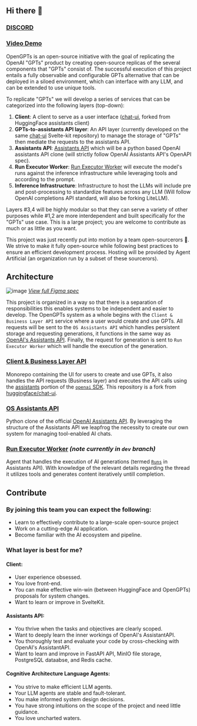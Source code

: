 ## Hi there 👋
### [DISCORD](https://discord.com/invite/K9hSNTTB)
### [Video Demo](https://youtu.be/yPdIEKb3jWc)

OpenGPTs is an open-source initiative with the goal of replicating the OpenAI "GPTs" product by creating open-source replicas of the several components that "GPTs" consist of. The successful execution of this project entails a fully observable and configurable GPTs alternative that can be deployed in a siloed environment, which can interface with any LLM, and can be extended to use unique tools.

To replicate "GPTs" we will develop a series of services that can be categorized into the following layers (top-down):

1. **Client**: A client to serve as a user interface ([chat-ui](https://github.com/OpenGPTs-platform/chat-ui), forked from HuggingFace assistants client)
2. **GPTs-to-assistants API layer**: An API layer (currently developed on the same [chat-ui](https://github.com/OpenGPTs-platform/chat-ui) Svelte-kit repository) to manage the storage of "GPTs" then mediate the requests to the assistants API.
3. **Assistants API**: [Assistants API](https://github.com/OpenGPTs-platform/assistants-api) which will be a python based OpenAI assistants API clone (will strictly follow OpenAI Assistants API's OpenAPI spec).
4. **Run Executor Worker**: [Run Executor Worker](https://github.com/OpenGPTs-platform/HexAmerous) will execute the model's runs against the inference infrastructure while leveraging tools and according to the prompt. 
5. **Inference Infrastructure**: Infrastructure to host the LLMs will include pre and post-processing to standardize features across any LLM (Will follow OpenAI completions API standard, will also be forking LiteLLM).

Layers #3,4 will be highly modular so that they can serve a variety of other purposes while #1,2 are more interdependent and built specifically for the "GPTs" use case.
This is a large project; you are welcome to contribute as much or as little as you want.

This project was just recently put into motion by a team open-sourcerors 🧙. We strive to make it fully open-source while following best practices to ensure an efficient development process. Hosting will be provided by Agent Artificial (an organization run by a subset of these sourcerors).
## Architecture
![image](https://github.com/OpenGPTs-platform/.github/assets/37946988/30879977-3940-401f-81a8-2b5786b6364b)
[_View full Figma spec_](https://www.figma.com/file/RBobTMUNS6EtelpTDyYqnA/Open-GPTs?type=whiteboard&node-id=0%3A1&t=Ga2G6MUOUiNjqe3l-1)

This project is organized in a way so that there is a separation of responsibilities this enables systems to be independent and easier to develop. The OpenGPTs system as a whole begins with the `Client & Business Layer API` service where a user would create and use GPTs. All requests will be sent to the `OS Assistants API` which handles persistent storage and requesting generations, it functions in the same way as [OpenAI's Assistants API](https://platform.openai.com/docs/assistants/). Finally, the request for generation is sent to `Run Executor Worker` which will handle the execution of the generation.
### [Client & Business Layer API](https://github.com/OpenGPTs-platform/chat-ui)
Monorepo containing the UI for users to create and use GPTs, it also handles the API requests (Business layer) and executes the API calls using the [assistants](https://platform.openai.com/docs/assistants) portion of the [`openai` SDK](https://platform.openai.com/docs/libraries/python-library). This repository is a fork from [huggingface/chat-ui](https://github.com/huggingface/chat-ui).
### [OS Assistants API](https://github.com/OpenGPTs-platform/assistants-api)
Python clone of the official [OpenAI Assistants API](https://platform.openai.com/docs/assistants). By leveraging the structure of the Assistants API we leapfrog the necessity to create our own system for managing tool-enabled AI chats.
### [Run Executor Worker](https://github.com/OpenGPTs-platform/HexAmerous) _(note currently in `dev` branch)_
Agent that handles the execution of AI generations (termed [`Runs`](https://platform.openai.com/docs/assistants/how-it-works/runs-and-run-steps) in Assistants API). With knowledge of the relevant details regarding the thread it utilizes tools and generates content iteratively untill completion.

## Contribute

### By joining this team you can expect the following:
- Learn to effectively contribute to a large-scale open-source project
- Work on a cutting-edge AI application.
- Become familiar with the AI ecosystem and pipeline.

### What layer is best for me?
#### Client:
- User experience obsessed.
- You love front-end.
- You can make effective win-win (between HuggingFace and OpenGPTs) proposals for system changes.
- Want to learn or improve in SvelteKit.
#### Assistants API:
- You thrive when the tasks and objectives are clearly scoped.
- Want to deeply learn the inner workings of OpenAI's AssistantAPI.
- You thoroughly test and evaluate your code by cross-checking with OpenAI's AssistantAPI.
- Want to learn and improve in FastAPI API, MinIO file storage, PostgreSQL dataabse, and Redis cache.
#### Cognitive Architecture Language Agents:
- You strive to make efficient LLM agents.
- Your LLM agents are stable and fault-tolerant. 
- You make informed system design decisions.
- You have strong intuitions on the scope of the project and need little guidance.
- You love uncharted waters.


